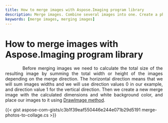 ```yaml
---
title: How to merge images with Aspose.Imaging program library
description: Merge images. Combine several images into one. Create a photo collage.
keywords: [merge images, merging images]
---
```


# How to merge images with Aspose.Imaging program library

<p align='justify'>
&nbsp;&nbsp;&nbsp;&nbsp;&nbsp;&nbsp;&nbsp;&nbsp;
Before merging images we need to calculate the total size of the resulting image by summing the total width or height of the images depending on the merge direction. The horizontal direction means that we will sum images widths and we will use direction values 0 in our example, and direction value 1 for the vertical direction. Then we create a new merge image with the calculated dimensions and white background color, and place our images to it using <a href="https://reference.aspose.com/imaging/net/aspose.imaging/graphics/drawimage/">DrawImage method</a>.
</p>

{{< gist aspose-com-gists/c3b1f39eaf550446e244e071b29d5191 merge-photos-to-collage.cs >}}
